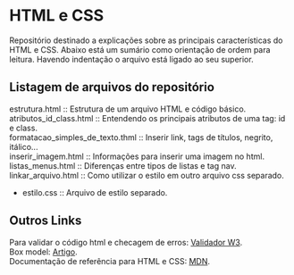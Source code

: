 # HTML e CSS

Repositório destinado a explicações sobre as principais características do HTML e CSS. 
Abaixo está um sumário como orientação de ordem para leitura. 
Havendo indentação o arquivo está ligado ao seu superior.

## Listagem de arquivos do repositório
estrutura.html  ::  Estrutura de um arquivo HTML e código básico.\
atributos_id_class.html  ::  Entendendo os principais atributos de uma tag: id e class.\
formatacao_simples_de_texto.thml  :: Inserir link, tags de títulos, negrito, itálico...\
inserir_imagem.html  ::  Informações para inserir uma imagem no html.\
listas_menus.html :: Diferenças entre tipos de listas e tag nav.\
linkar_arquivo.html  ::  Como utilizar o estilo em outro arquivo css separado.
* estilo.css  ::  Arquivo de estilo separado.

## Outros Links
Para validar o código html e checagem de erros: [Validador W3](https://validator.w3.org/).\
Box model: [Artigo](https://developer.mozilla.org/pt-BR/docs/Web/CSS/CSS_Box_Model/Introduction_to_the_CSS_box_model).\
Documentação de referência para HTML e CSS: [MDN](https://developer.mozilla.org/en-US/).
